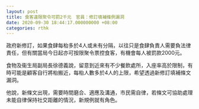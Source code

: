 ```yaml
---
layout: post
title: 食客違限聚令可罰2千元　官員：修訂填補條例漏洞
date: 2020-09-30 18:44:17.000000000 +08:00
categories: rthk
---
```


政府新修訂，如果食肆每枱多於4人或未有分隔，以往只是食肆負責人需要負法律責任，但有關當局今日起亦可按限聚令票控食客，有機會每人被罰款2000元。

食物及衞生局副局長徐德義說，留意到近來有不少餐飲處所，入座率高於限制，有時可能是顧客自行將枱搬近，每枱人數多於4人的上限，希望透過新修訂填補條文漏洞。

他說，新條文出現，需要時間磨合、適應及溝通，市民需自律，若條文可協助處理未能自律保持社交距離的情況，新規例就有角色。
